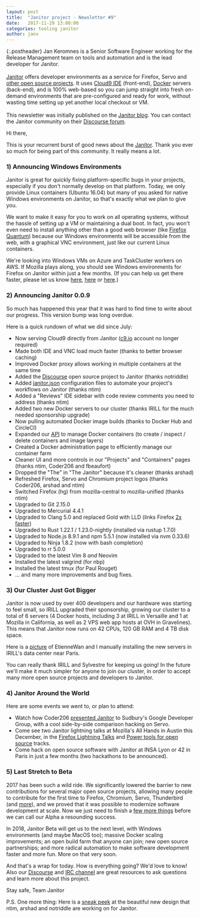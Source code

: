 ```yaml
---
layout: post
title:  "Janitor project - Newsletter #9"
date:   2017-11-29 13:00:00
categories: tooling janitor
author: janx
---
```


{:.postheader}
Jan Keromnes is a Senior Software Engineer working for the Release Management team on tools and automation and is the lead developer for Janitor.<br><br>[Janitor](https://janitor.technology/) offers developer environments as a service for Firefox, Servo and [other open source projects](https://janitor.technology/projects/). It uses [Cloud9 IDE](https://c9.io/) (front-end), [Docker](https://www.docker.com/) servers (back-end), and is 100% web-based so you can jump straight into fresh on-demand environments that are pre-configured and ready for work, without wasting time setting up yet another local checkout or VM.<br><br>This newsletter was initially published on the [Janitor blog](https://janitor.technology/blog/#janitor-news-9). You can contact the Janitor community on their [Discourse forum](https://discourse.janitor.technology/).

Hi there,

This is your recurrent burst of good news about the [Janitor](https://janitor.technology/).
Thank you ever so much for being part of this community. It really means a lot.

### 1) Announcing Windows Environments

Janitor is great for quickly fixing platform-specific bugs in your projects, especially if you don't normally develop on that platform. Today, we only provide Linux containers (Ubuntu 16.04) but many of you asked for native Windows environments on Janitor, so that's exactly what we plan to give you.

We want to make it easy for you to work on all operating systems, without the hassle of setting up a VM or maintaining a dual boot. In fact, you won't even need to install anything other than a good web browser (like [Firefox Quantum](https://www.mozilla.org/en-US/firefox/new/)) because our Windows environments will be accessible from the web, with a graphical VNC environment, just like our current Linux containers.

We're looking into Windows VMs on Azure and TaskCluster workers on AWS. If Mozilla plays along, you should see Windows environments for Firefox on Janitor within just a few months. (If you can help us get there faster, please let us know [here](https://github.com/JanitorTechnology/janitor/issues/3), [here](https://discourse.janitor.technology/t/windows-container-support-would-be-really-really-cool/85) or [here](https://kiwiirc.com/client/irc.freenode.net/?#janitor).)

### 2) Announcing Janitor 0.0.9

So much has happened this year that it was hard to find time to write about our progress. This version bump was long overdue.

Here is a quick rundown of what we did since July:
- Now serving Cloud9 directly from Janitor ([c9.io](https://c9.io) account no longer required)
- Made both IDE and VNC load much faster (thanks to better browser caching)
- Improved Docker proxy allows working in multiple containers at the same time
- Added the [Discourse](https://www.discourse.org/) open source project to Janitor (thanks notriddle)
- Added [janitor.json](https://github.com/JanitorTechnology/dockerfiles/blob/master/firefox/janitor-hg.json) configuration files to automate your project's workflows on Janitor (thanks ntim)
- Added a "Reviews" IDE sidebar with code review comments you need to address (thanks ntim)
- Added two new Docker servers to our cluster (thanks IRILL for the much needed sponsorship upgrade)
- Now pulling automated Docker image builds (thanks to Docker Hub and CircleCI)
- Expanded our [API](https://janitor.technology/reference/api#containers) to manage Docker containers (to create / inspect / delete containers and image layers)
- Created a Docker administration page to efficiently manage our container farm
- Cleaner UI and more controls in our "Projects" and "Containers" pages (thanks ntim, Coder206 and fbeaufort)
- Dropped the "The" in "The Janitor" because it's cleaner (thanks arshad)
- Refreshed Firefox, Servo and Chromium project logos (thanks Coder206, arshad and ntim)
- Switched Firefox (hg) from mozilla-central to mozilla-unified (thanks ntim)
- Upgraded to Git 2.15.0
- Upgraded to Mercurial 4.4.1
- Upgraded to Clang 5.0 and replaced Gold with LLD (links Firefox [2x faster](https://twitter.com/jankeromnes/status/935804934087421952))
- Upgraded to Rust 1.22.1 / 1.23.0-nightly (installed via rustup 1.7.0)
- Upgraded to Node.js 8.9.1 and npm 5.5.1 (now installed via nvm 0.33.6)
- Upgraded to Ninja 1.8.2 (now with bash completion)
- Upgraded to rr 5.0.0
- Upgraded to the latest Vim 8 _and_ Neovim
- Installed the latest valgrind (for nbp)
- Installed the latest tmux (for Paul Rouget)
- … and many more improvements and bug fixes.

### 3) Our Cluster Just Got Bigger

Janitor is now used by over 400 developers and our hardware was starting to feel small, so IRILL upgraded their sponsorship, growing our cluster to a total of 6 servers (4 Docker hosts, including 3 at IRILL in Versaille and 1 at Mozilla in California, as well as 2 VPS web app hosts at OVH in Gravelines). This means that Janitor now runs on 42 CPUs, 120 GB RAM and 4 TB disk space.

Here is a [picture](https://photos.app.goo.gl/QwHhLG56VY5mXy732) of EtienneWan and I manually installing the new servers in IRILL's data center near Paris.

You can really thank IRILL and Sylvestre for keeping us going! In the future we'll make it much simpler for anyone to join our cluster, in order to accept many more open source projects and developers to Janitor.

### 4) Janitor Around the World

Here are some events we went to, or plan to attend:
- Watch how Coder206 [presented Janitor](https://youtu.be/OzbGW9unFdo) to Sudbury's Google Developer Group, with a cool side-by-side comparison hacking on Servo.
- Come see two Janitor lightning talks at Mozilla's All Hands in Austin this December, in the [Firefox Lightning Talks](https://austinyallhands2017.sched.com/event/Cx7t/firefox-lightning-talks) and [Power tools for open source](https://austinyallhands2017.sched.com/event/CwSj/28-lighting-talks-power-tools-for-open-source) tracks.
- Come hack on open source software with Janitor at INSA Lyon or 42 in Paris in just a few months (two hackathons to be announced).

### 5) Last Stretch to Beta

2017 has been such a wild ride. We significantly lowered the barrier to new contributions for several major open source projects, allowing many people to contribute for the first time to Firefox, Chromium, Servo, Thunderbird (and [more](https://janitor.technology/projects/)), and we proved that it was possible to modernize software development at scale. Now we just need to finish a [few more things](https://github.com/JanitorTechnology/janitor/issues/166) before we can call our Alpha a resounding success.

In 2018, Janitor Beta will get us to the next level, with Windows environments (and maybe MacOS too); massive Docker scaling improvements; an open build farm that anyone can join; new open source partnerships; and more radical automation to make software development faster and more fun. More on that very soon.

And that's a wrap for today. How is everything going? We'd love to know! Also our [Discourse](https://discourse.janitor.technology) and [IRC channel](https://kiwiirc.com/client/irc.freenode.net/?#janitor) are great resources to ask questions and learn more about this project.

Stay safe,
Team Janitor

P.S. One more thing: Here is a [sneak peek](https://matrix.org/_matrix/media/v1/download/matrix.org/mTRLzIQmEEdMtlNXIbQiKGIP) at the beautiful new design that ntim, arshad and notriddle are working on for Janitor.
